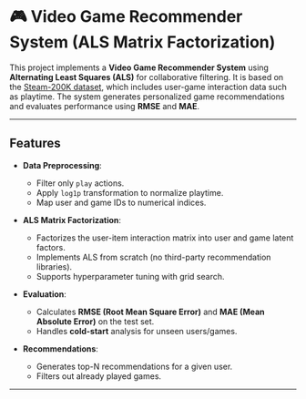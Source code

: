 # 🎮 Video Game Recommender System (ALS Matrix Factorization)

This project implements a **Video Game Recommender System** using **Alternating Least Squares (ALS)** for collaborative filtering. It is based on the [Steam-200K dataset](https://www.kaggle.com/datasets/tamber/steam-video-games), which includes user-game interaction data such as playtime. The system generates personalized game recommendations and evaluates performance using **RMSE** and **MAE**.

---

## Features
- **Data Preprocessing**:
  - Filter only `play` actions.
  - Apply `log1p` transformation to normalize playtime.
  - Map user and game IDs to numerical indices.

- **ALS Matrix Factorization**:
  - Factorizes the user-item interaction matrix into user and game latent factors.
  - Implements ALS from scratch (no third-party recommendation libraries).
  - Supports hyperparameter tuning with grid search.

- **Evaluation**:
  - Calculates **RMSE (Root Mean Square Error)** and **MAE (Mean Absolute Error)** on the test set.
  - Handles **cold-start** analysis for unseen users/games.

- **Recommendations**:
  - Generates top-N recommendations for a given user.
  - Filters out already played games.

---


